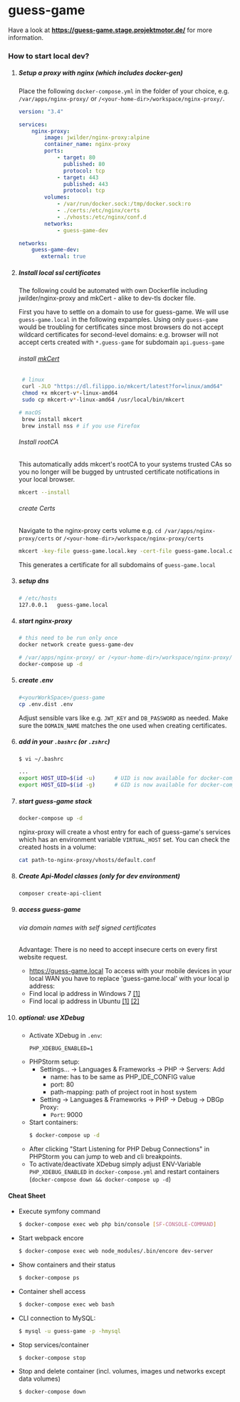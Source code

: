 guess-game
=============

Have a look at **https://guess-game.stage.projektmotor.de/** for more information.

### How to start local dev?

1. ##### Setup a proxy with nginx (which includes docker-gen)
   Place the following ```docker-compose.yml``` in the folder of your choice, e.g. ```/var/apps/nginx-proxy/``` or ```/<your-home-dir>/workspace/nginx-proxy/```.
    ```yaml
    version: "3.4"

    services:
        nginx-proxy:
            image: jwilder/nginx-proxy:alpine
            container_name: nginx-proxy
            ports:
                - target: 80
                  published: 80
                  protocol: tcp
                - target: 443
                  published: 443
                  protocol: tcp
            volumes:
                - /var/run/docker.sock:/tmp/docker.sock:ro
                - ./certs:/etc/nginx/certs
                - ./vhosts:/etc/nginx/conf.d
            networks:
                - guess-game-dev

    networks:
        guess-game-dev:
           external: true
    ```

2. ##### Install local ssl certificates
   The following could be automated with own Dockerfile
   including jwilder/nginx-proxy and mkCert - alike to dev-tls docker file. <br>

   First you have to settle on a domain to use for guess-game.
   We will use `guess-game.local` in the following expamples.
   Using only `guess-game` would be troubling for certificates since most browsers
   do not accept wildcard certificates for second-level domains:
   e.g. browser will not accept certs created with `*.guess-game` for subdomain `api.guess-game`

   ###### install [mkCert](https://github.com/FiloSottile/mkcert)
   ```BASH
    # linux
    curl -JLO "https://dl.filippo.io/mkcert/latest?for=linux/amd64"
    chmod +x mkcert-v*-linux-amd64
    sudo cp mkcert-v*-linux-amd64 /usr/local/bin/mkcert
   ```
   ```BASH
   # macOS
    brew install mkcert
    brew install nss # if you use Firefox
   ```
   ###### Install rootCA
   This automatically adds mkcert's rootCA to your systems trusted CAs so you no longer will be bugged by untrusted certificate notifications in your local browser.
    ```BASH
    mkcert --install
    ```
   ###### create Certs
   Navigate to the nginx-proxy certs volume e.g. `cd /var/apps/nginx-proxy/certs` or ```/<your-home-dir>/workspace/nginx-proxy/certs```
   ```BASH
   mkcert -key-file guess-game.local.key -cert-file guess-game.local.crt guess-game.local *.guess-game.local
   ```
   This generates a certificate for all subdomains of `guess-game.local`
3. ##### setup dns
    ```BASH
    # /etc/hosts
    127.0.0.1	guess-game.local
    ```
4. ##### start nginx-proxy

    ```BASH
    # this need to be run only once
    docker network create guess-game-dev
    ```

    ```BASH
    # /var/apps/nginx-proxy/ or /<your-home-dir>/workspace/nginx-proxy/
    docker-compose up -d
    ```

5. ##### create .env
   ```BASH
   #<yourWorkSpace>/guess-game
   cp .env.dist .env
   ```
   Adjust sensible vars like e.g. `JWT_KEY` and `DB_PASSWORD` as needed.
   Make sure the `DOMAIN_NAME` matches the one used when creating certificates.

6. ##### add in your ```.bashrc``` (or ```.zshrc```)
    ```bash
    $ vi ~/.bashrc

    ...
    export HOST_UID=$(id -u)      # UID is now available for docker-compose.yml
    export HOST_GID=$(id -g)      # GID is now available for docker-compose.yml

7. ##### start guess-game stack
    ```BASH
    docker-compose up -d
    ```
   nginx-proxy will create a vhost entry for each of guess-game's services which has an environment variable `VIRTUAL_HOST` set.
   You can check the created hosts in a volume:
    ```BASH
    cat path-to-nginx-proxy/vhosts/default.conf
    ```

8. ##### Create Api-Model classes (only for dev environment)
    ```BASH
    composer create-api-client
    ```
9. ##### access guess-game
   ###### via domain names with self signed certificates
   Advantage: There is no need to accept insecure certs on every first website request.
   * https://guess-game.local
   To access with your mobile devices in your local WAN you have to replace 'guess-game.local' with your local ip address:
   * Find local ip address in Windows 7 [[1]](https://www.groovypost.com/howto/microsoft/windows-7/find-your-local-ip-address-windows-7-cmd/)
   * Find local ip address in Ubuntu [[1]](https://help.ubuntu.com/stable/ubuntu-help/net-findip.html.en) [[2]](https://itsfoss.com/check-ip-address-ubuntu/)
10. ##### optional: use XDebug
    * Activate XDebug in `.env`:
        ```
        PHP_XDEBUG_ENABLED=1
        ```
    * PHPStorm setup:
        * Settings... -> Languages & Frameworks -> PHP -> Servers: Add
            * name: has to be same as PHP_IDE_CONFIG value
            * port: 80
            * path-mapping: path of project root in host system
        * Setting -> Languages & Frameworks -> PHP -> Debug -> DBGp Proxy:
            * `Port`: 9000
    * Start containers:
        ```bash
        $ docker-compose up -d
        ```
    * After clicking "Start Listening for PHP Debug Connections" in PHPStorm you can jump to web and cli breakpoints.
    * To activate/deactivate XDebug simply adjust ENV-Variable `PHP_XDEBUG_ENABLED` in `docker-compose.yml`
      and restart containers (`docker-compose down && docker-compose up -d`)

#### Cheat Sheet

* Execute symfony command
    ```bash
    $ docker-compose exec web php bin/console [SF-CONSOLE-COMMAND]
    ```
* Start webpack encore
    ```bash
    $ docker-compose exec web node_modules/.bin/encore dev-server
    ```
* Show containers and their status
    ```bash
    $ docker-compose ps
    ```
* Container shell access
    ```bash
    $ docker-compose exec web bash
    ```
* CLI connection to MySQL:
    ```bash
    $ mysql -u guess-game -p -hmysql
    ```
* Stop services/container
    ```bash
    $ docker-compose stop
    ```
* Stop and delete container (incl. volumes, images und networks except data volumes)
    ```bash
    $ docker-compose down
    ```

